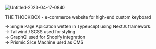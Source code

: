 
![Untitled-2023-04-17-0840](https://user-images.githubusercontent.com/49500162/232712869-230b8fad-80c6-4b56-964e-32f5261f0e82.png)

THE THOCK BOX -  e-commerce website for high-end custom keyboard  

-> Single Page Aplication written in TypeScript using NextJs framework.  
-> Tailwind / SCSS used for styling   
-> GraphQl used for Shopify integration   
-> Prismic Slice Machine used as CMS   
